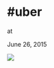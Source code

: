 # #uber











at

June 26, 2015















![](Screenshot%2Bfrom%2B2015-06-26%2B12%253A35%253A42.png)
